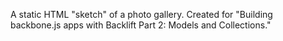 A static HTML "sketch" of a photo gallery. Created for "Building backbone.js apps with Backlift Part 2: Models and Collections."